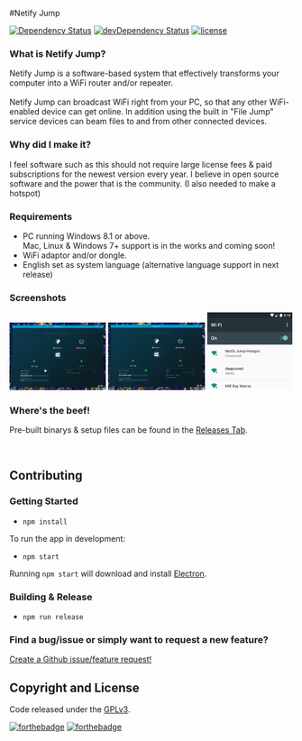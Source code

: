 #Netify Jump

[![Dependency Status](https://david-dm.org/luigiplr/netify-jump.svg)](https://david-dm.org/luigiplr/netify-jump) 
[![devDependency Status](https://david-dm.org/luigiplr/netify-jump/dev-status.svg)](https://david-dm.org/luigiplr/netify-jump#info=devDependencies) 
[![license](https://img.shields.io/badge/license-GPLv3-brightgreen.svg)](LICENSE)



### What is Netify Jump?

Netify Jump is a software-based system that effectively transforms your computer into a WiFi router and/or repeater. 
<br><br>
Netify Jump can broadcast WiFi right from your PC, so that any other WiFi-enabled device can get online. In addition using the built in "File Jump" service devices can beam files to and from other connected devices. 

### Why did I make it?

I feel software such as this should not require large license fees & paid subscriptions for the newest version every year. I believe in open source software and the power that is the community. (I also needed to make a hotspot)

### Requirements

 - PC running Windows 8.1 or above. <br>
Mac, Linux & Windows 7+ support is in the works and coming soon!
 - WiFi adaptor and/or dongle.
 - English set as system language (alternative language support in next release)

### Screenshots

<img src="preview/UI_preview.png" alt="Dashboard" width="34%"/>
<img src="preview/UI_preview_active.png" alt="Dashboard" width="34%"/>
<img src="preview/client_android_crop.png" alt="Dashboard" width="30%" height="30%"/>

### Where's the beef!

Pre-built binarys & setup files can be found in the [Releases Tab](https://github.com/luigiplr/netify-jump/releases).

<br>


## Contributing

### Getting Started

- `npm install`

To run the app in development:

- `npm start`

Running `npm start` will download and install [Electron](http://electron.atom.io/).

### Building & Release

- `npm run release`

### Find a bug/issue or simply want to request a new feature?

[Create a Github issue/feature request!](https://github.com/luigiplr/netify-jump/issues/new)

## Copyright and License

Code released under the [GPLv3](LICENSE).

[![forthebadge](http://forthebadge.com/images/badges/fuck-it-ship-it.svg)](http://forthebadge.com)
[![forthebadge](http://forthebadge.com/images/badges/built-with-love.svg)](http://forthebadge.com)
